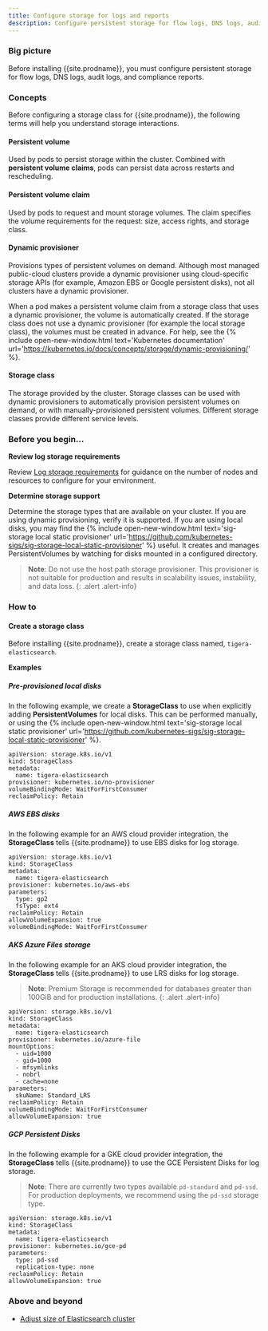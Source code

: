 ```yaml
---
title: Configure storage for logs and reports
description: Configure persistent storage for flow logs, DNS logs, audit logs, and compliance reports. 
---
```


### Big picture

Before installing {{site.prodname}}, you must configure persistent storage for flow logs, DNS logs, audit logs, and compliance reports.

### Concepts

Before configuring a storage class for {{site.prodname}}, the following terms will help you understand storage interactions.

#### Persistent volume

Used by pods to persist storage within the cluster. Combined with **persistent volume claims**, pods can persist data across restarts and rescheduling.

#### Persistent volume claim

Used by pods to request and mount storage volumes. The claim specifies the volume requirements for the request: size, access rights, and storage class.

#### Dynamic provisioner

Provisions types of persistent volumes on demand. Although most managed public-cloud clusters provide a dynamic provisioner using cloud-specific storage APIs (for example, Amazon EBS or Google persistent disks), not all clusters have a dynamic provisioner.

When a pod makes a persistent volume claim from a storage class that uses a dynamic provisioner, the volume is automatically created. If the storage class does not use a dynamic provisioner (for example the local storage class), the volumes must be created in advance. For help, see the {% include open-new-window.html text='Kubernetes documentation' url='https://kubernetes.io/docs/concepts/storage/dynamic-provisioning/' %}.

#### Storage class

The storage provided by the cluster. Storage classes can be used with dynamic provisioners to automatically provision persistent volumes on demand, or with manually-provisioned persistent volumes. Different storage classes provide different service levels.

### Before you begin...

**Review log storage requirements**

Review [Log storage requirements]({{site.baseurl}}/maintenance/logstorage/log-storage-requirements) for guidance on the number of nodes and resources to configure for your environment.

**Determine storage support**

Determine the storage types that are available on your cluster. If you are using dynamic provisioning, verify it is supported.
If you are using local disks, you may find the {% include open-new-window.html text='sig-storage local static provisioner' url='https://github.com/kubernetes-sigs/sig-storage-local-static-provisioner' %} useful. It creates and manages PersistentVolumes by watching for disks mounted in a configured directory.

  > **Note**: Do not use the host path storage provisioner. This provisioner is not suitable for production and results in scalability issues, instability, and data loss.
{: .alert .alert-info}

### How to

#### Create a storage class

Before installing {{site.prodname}}, create a storage class named, `tigera-elasticsearch`.

**Examples**

##### Pre-provisioned local disks

In the following example, we create a **StorageClass** to use when explicitly adding **PersistentVolumes** for local disks. This can be performed manually, or using the {% include open-new-window.html text='sig-storage local static provisioner' url='https://github.com/kubernetes-sigs/sig-storage-local-static-provisioner' %}.

```
apiVersion: storage.k8s.io/v1
kind: StorageClass
metadata:
  name: tigera-elasticsearch
provisioner: kubernetes.io/no-provisioner
volumeBindingMode: WaitForFirstConsumer
reclaimPolicy: Retain
```

##### AWS EBS disks

In the following example for an AWS cloud provider integration, the **StorageClass** tells {{site.prodname}} to use EBS disks for log storage.

```
apiVersion: storage.k8s.io/v1
kind: StorageClass
metadata:
  name: tigera-elasticsearch
provisioner: kubernetes.io/aws-ebs
parameters:
  type: gp2
  fsType: ext4
reclaimPolicy: Retain
allowVolumeExpansion: true
volumeBindingMode: WaitForFirstConsumer
```

##### AKS Azure Files storage

In the following example for an AKS cloud provider integration, the **StorageClass** tells {{site.prodname}} to use LRS disks for log storage.
   > **Note**: Premium Storage is recommended for databases greater than 100GiB and for production installations.
{: .alert .alert-info}

```
apiVersion: storage.k8s.io/v1
kind: StorageClass
metadata:
  name: tigera-elasticsearch
provisioner: kubernetes.io/azure-file
mountOptions:
  - uid=1000
  - gid=1000
  - mfsymlinks
  - nobrl
  - cache=none
parameters:
  skuName: Standard_LRS
reclaimPolicy: Retain
volumeBindingMode: WaitForFirstConsumer
allowVolumeExpansion: true
```

##### GCP Persistent Disks

In the following example for a GKE cloud provider integration, the **StorageClass** tells {{site.prodname}} to use the GCE Persistent Disks for log storage. 


  > **Note**: There are currently two types available `pd-standard` and `pd-ssd`. For production deployments, we recommend using the `pd-ssd` storage type. 

```
apiVersion: storage.k8s.io/v1
kind: StorageClass
metadata:
  name: tigera-elasticsearch
provisioner: kubernetes.io/gce-pd
parameters:
  type: pd-ssd
  replication-type: none
reclaimPolicy: Retain
allowVolumeExpansion: true
```

### Above and beyond

- [Adjust size of Elasticsearch cluster]({{site.baseurl}}/maintenance/logstorage/adjust-log-storage-size)
